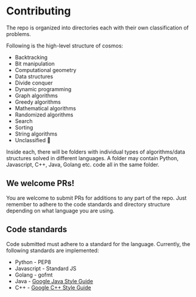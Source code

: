 # Contributing

The repo is organized into directories each with their own classification of problems.

Following is the high-level structure of cosmos:
* Backtracking	
* Bit manipulation
* Computational geometry
* Data structures
* Divide conquer
* Dynamic programming
* Graph algorithms
* Greedy algorithms
* Mathematical algorithms	
* Randomized algorithms	
* Search 
* Sorting	
* String algorithms
* Unclassified 👻

Inside each, there will be folders with individual types of algorithms/data structures solved in different languages.
A folder may contain Python, Javascript, C++, Java, Golang etc. code all in the same folder.

## We welcome PRs!

You are welcome to submit PRs for additions to any part of the repo. Just remember to adhere to the code standards and directory structure depending on what language you are using.

## Code standards

Code submitted must adhere to a standard for the language. Currently, the following standards are implemented:

* Python - PEP8
* Javascript - Standard JS
* Golang - gofmt
* Java - [Google Java Style Guide](https://google.github.io/styleguide/javaguide.html)
* C++ - [Google C++ Style Guide](https://google.github.io/styleguide/cppguide.html)